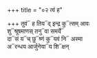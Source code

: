 +++
title = "०२ त्वं ह"

+++
तुवं᳓ ह तिय᳓द् इन्द्र कु᳓त्सम् आवः  
शु᳓श्रूषमाणस् तनु᳓वा समर्ये᳓  
दा᳓सं य᳓च् छु᳓ष्णं कु᳓यवं नि᳓ अस्मा  
अ᳓रन्धय आर्जुनेया᳓य शि᳓क्षन्